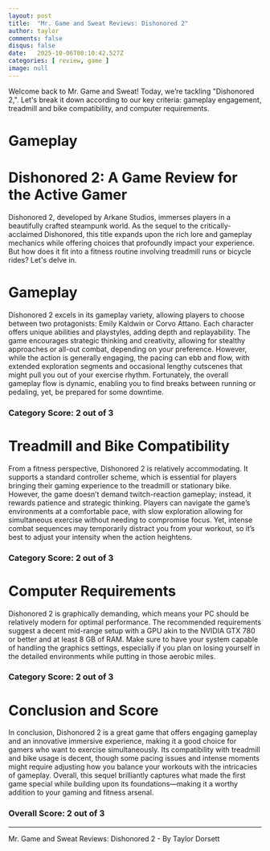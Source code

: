 ```yaml
---
layout: post
title:  "Mr. Game and Sweat Reviews: Dishonored 2"
author: taylor
comments: false
disqus: false
date:   2025-10-06T00:10:42.527Z
categories: [ review, game ]
image: null
---
```


Welcome back to Mr. Game and Sweat! Today, we’re tackling "Dishonored 2,". Let's break it down according to our key criteria: gameplay engagement, treadmill and bike compatibility, and computer requirements.

# Gameplay

# Dishonored 2: A Game Review for the Active Gamer

Dishonored 2, developed by Arkane Studios, immerses players in a beautifully crafted steampunk world. As the sequel to the critically-acclaimed Dishonored, this title expands upon the rich lore and gameplay mechanics while offering choices that profoundly impact your experience. But how does it fit into a fitness routine involving treadmill runs or bicycle rides? Let's delve in.

# Gameplay

Dishonored 2 excels in its gameplay variety, allowing players to choose between two protagonists: Emily Kaldwin or Corvo Attano. Each character offers unique abilities and playstyles, adding depth and replayability. The game encourages strategic thinking and creativity, allowing for stealthy approaches or all-out combat, depending on your preference. However, while the action is generally engaging, the pacing can ebb and flow, with extended exploration segments and occasional lengthy cutscenes that might pull you out of your exercise rhythm. Fortunately, the overall gameplay flow is dynamic, enabling you to find breaks between running or pedaling, yet, be prepared for some downtime.

### Category Score: 2 out of 3

# Treadmill and Bike Compatibility

From a fitness perspective, Dishonored 2 is relatively accommodating. It supports a standard controller scheme, which is essential for players bringing their gaming experience to the treadmill or stationary bike. However, the game doesn’t demand twitch-reaction gameplay; instead, it rewards patience and strategic thinking. Players can navigate the game’s environments at a comfortable pace, with slow exploration allowing for simultaneous exercise without needing to compromise focus. Yet, intense combat sequences may temporarily distract you from your workout, so it’s best to adjust your intensity when the action heightens.

### Category Score: 2 out of 3

# Computer Requirements

Dishonored 2 is graphically demanding, which means your PC should be relatively modern for optimal performance. The recommended requirements suggest a decent mid-range setup with a GPU akin to the NVIDIA GTX 780 or better and at least 8 GB of RAM. Make sure to have your system capable of handling the graphics settings, especially if you plan on losing yourself in the detailed environments while putting in those aerobic miles.

### Category Score: 2 out of 3

# Conclusion and Score

In conclusion, Dishonored 2 is a great game that offers engaging gameplay and an innovative immersive experience, making it a good choice for gamers who want to exercise simultaneously. Its compatibility with treadmill and bike usage is decent, though some pacing issues and intense moments might require adjusting how you balance your workouts with the intricacies of gameplay. Overall, this sequel brilliantly captures what made the first game special while building upon its foundations—making it a worthy addition to your gaming and fitness arsenal.

### Overall Score: 2 out of 3

---

Mr. Game and Sweat Reviews: Dishonored 2 - By Taylor Dorsett
